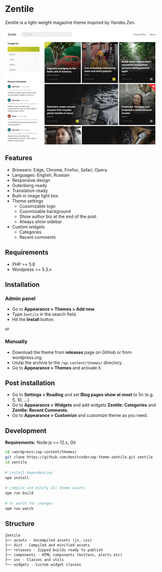 # Zentile

Zentile is a light-weight magazine theme inspired by Yandex.Zen.

![Screenshot](screenshot.png)

## Features

- Browsers: Edge, Chrome, Firefox, Safari, Opera
- Languages: English, Russian
- Responsive design
- Gutenberg-ready
- Translation-ready
- Built-in image light box
- Theme settings
    - Cusomizable logo
    - Cusomizable background
    - Show author bio at the end of the post
    - Always show sidebar
- Custom widgets
    - Categories
    - Recent comments

## Requirements

- PHP >= 5.6
- Wordpress >= 5.3.x

## Installation

### Admin panel

- Go to **Appearance > Themes > Add new**.
- Type `Zentile` in the search field.
- Hit the **Install** button.

or

### Manually

- Download the theme from **releases** page on GitHub or from wordpress.org.
- Unzip the archive to the `/wp-content/themes/` directory.
- Go to **Appearance > Themes** and activate it.

## Post installation

- Go to **Settings > Reading** and set **Blog pages show at most** to 5n (e.g. 5, 10, ...).
- Go to **Appearance > Widgets** and add widgets **Zentile: Categories** and **Zentile: Recent Comments**.
- Go to **Appearance > Customize** and customize theme as you need.

## Development

**Requirements:** Node.js >= 12.x, Git

```bash
cd <wordpress>/wp-content/themes/
git clone https://github.com/denitcoder/wp-theme-zentile.git zentile
cd zentile

# install dependencies
npm install

# compile and minify all theme assets
npm run build

# or watch for changes
npm run watch
```

## Structure

```
Zentile
├── assets - Uncompiled assets (js, css)
├── dist - Compiled and minified assets
├── releases - Zipped builds ready to publish
├── components - HTML components (buttons, alerts etc)
├── inc - Classes and utils
└── widgets - Custom widget classes
```